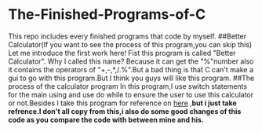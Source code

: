 # The-Finished-Programs-of-C
This repo includes every finished programs that code by myself.
##Better Calculator(If you want to see the process of this program,you can skip this)
Let me introduce the first work here!
Fist this program is called "Better Calculator". Why I called this name? Because it can get the "%"number also it contains the operators of "+,-,*,/.%".But a bad thing is that C can't make a gui to go with this program.But I think you guys will like this program.
##The process of the calculator program
In this program,I use switch statements for the main using and use do while to ensure the user to use this calculator or not.Besides I take this program for reference on [here](https://www.includehelp.com/c-programs/calculator-using-switch.aspx?fbclid=IwAR1Bf5CgWmm88EegSnhegBDyRw_NSQem6U2cyz3asBvLkf3hGh4bNoqZvq4)
,**but i just take refrence.I don't all copy from this,i also do some good changes of this code as you compare the code with between mine and his.**